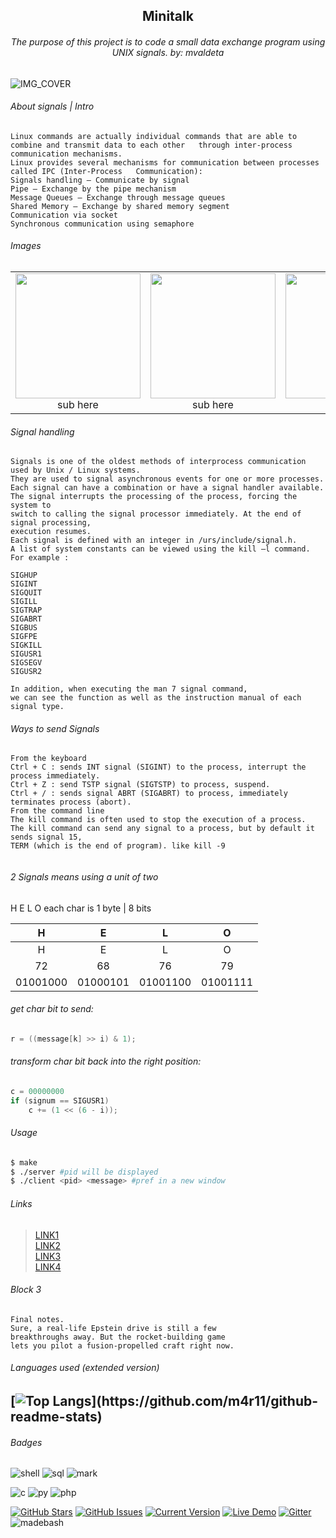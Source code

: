 <h2 align="center">
Minitalk

</h2>
<h6 align="center">
The purpose of this project is to code a small data exchange program using  
UNIX signals.  
by: mvaldeta  
</h6>

<h2>
</h2>

![IMG_COVER](https://64.media.tumblr.com/71a7f8f06087fc9d1ab8514122913cce/405d958ed3eacd98-da/s1280x1920/b3feb5675935dbd8edaf88cdf73f3596fe7a658b.jpg)

###### About signals | Intro

```
Linux commands are actually individual commands that are able to combine and transmit data to each other   through inter-process communication mechanisms.  
Linux provides several mechanisms for communication between processes called IPC (Inter-Process   Communication):  
Signals handling – Communicate by signal  
Pipe – Exchange by the pipe mechanism  
Message Queues – Exchange through message queues  
Shared Memory – Exchange by shared memory segment  
Communication via socket  
Synchronous communication using semaphore  

```

###### Images

| | | |
|:-------------------------:|:-------------------------:|:-------------------------:|
|<img src="https://64.media.tumblr.com/c5b04f340576ce5859ac69e6401450e3/6dab6b5c26e26f6c-30/s1280x1920/4b3d1abd358d41def4dbfb5b8d5ae40254d0cc88.jpg" width="200"> sub here|<img src="https://64.media.tumblr.com/33dbe83c6197a3cd6ad4310a0a5486bd/2176a82ead6fd58d-91/s1280x1920/beee5984a9e174ca46131c6196b61cc562744bb4.jpg" width="200"> sub here|<img src="https://64.media.tumblr.com/8da44fb8814ac1482f4a909f99f8ca41/2176a82ead6fd58d-89/s1280x1920/a16611cf91e0ba0ab41823313ff41dc4eb0cf3da.jpg" width="200"> sub here|<img src="https://64.media.tumblr.com/30b98071c89271d8b2de5f8caeb60885/27d8b878f7373bc3-45/s1280x1920/33724b1b0f3bf754bcb9b1613026e853d6c09be1.jpg" width="300"> sub here|

###### Signal handling 

```
Signals is one of the oldest methods of interprocess communication used by Unix / Linux systems.  
They are used to signal asynchronous events for one or more processes.  
Each signal can have a combination or have a signal handler available.  
The signal interrupts the processing of the process, forcing the system to  
switch to calling the signal processor immediately. At the end of signal processing,  
execution resumes.
Each signal is defined with an integer in /urs/include/signal.h.  
A list of system constants can be viewed using the kill –l command. For example :  
  
SIGHUP  
SIGINT  
SIGQUIT  
SIGILL  
SIGTRAP    
SIGABRT  
SIGBUS  
SIGFPE  
SIGKILL  
SIGUSR1    
SIGSEGV  
SIGUSR2   
  
In addition, when executing the man 7 signal command,  
we can see the function as well as the instruction manual of each signal type.    
```

###### Ways to send Signals 

```
From the keyboard
Ctrl + C : sends INT signal (SIGINT) to the process, interrupt the process immediately.  
Ctrl + Z : send TSTP signal (SIGTSTP) to process, suspend.  
Ctrl + / : sends signal ABRT (SIGABRT) to process, immediately terminates process (abort).  
From the command line  
The kill command is often used to stop the execution of a process.  
The kill command can send any signal to a process, but by default it sends signal 15,  
TERM (which is the end of program). like kill -9  
 
```

###### 2 Signals means using a unit of two
H E L O
each char is 1 byte | 8 bits

| H | E | L | O |
|:-------------------------:|:-------------------------:|:-------------------------:|:-------------------------:|
|H | E | L | O | 
|72 | 68 | 76 | 79 | 
| 01001000 | 01000101 | 01001100 | 01001111 |

###### get char bit to send: 

```c 
r = ((message[k] >> i) & 1);
```

###### transform char bit back into the right position: 

```c 
c = 00000000
if (signum == SIGUSR1)
	c += (1 << (6 - i));
```
###### Usage

```bash
$ make 
$ ./server #pid will be displayed
$ ./client <pid> <message> #pref in a new window
```

###### Links 

>[LINK1](https://)  
>[LINK2](https://)  
>[LINK3](https://)  
>[LINK4](https://)  

###### Block 3 

```
Final notes. 
Sure, a real-life Epstein drive is still a few  
breakthroughs away. But the rocket-building game  
lets you pilot a fusion-propelled craft right now.
```
###### Languages used (extended version)
[![Top Langs](https://github-readme-stats.vercel.app/api/top-langs/?username=m4r11&langs_count=8&layout=compact&theme=dark&align="center")](https://github.com/m4r11/github-readme-stats)
---  

###### Badges
![shell](https://img.shields.io/badge/Shell_Script-121011?style=for-the-badge&logo=gnu-bash&logoColor=white)
![sql](https://img.shields.io/badge/MySQL-00000F?style=for-the-badge&logo=mysql&logoColor=white)
![mark](https://img.shields.io/badge/Markdown-000000?style=for-the-badge&logo=markdown&logoColor=white)

![c](https://img.shields.io/badge/C-00599C?style=for-the-badge&logo=c&logoColor=white)
![py](https://img.shields.io/badge/Python-14354C?style=for-the-badge&logo=python&logoColor=white)
![php](https://img.shields.io/badge/PHP-777BB4?style=for-the-badge&logo=php&logoColor=white)

[![GitHub Stars](https://img.shields.io/github/stars/IgorAntun/node-chat.svg)](https://github.com/m4r11/Template-Project)
[![GitHub Issues](https://img.shields.io/github/issues/IgorAntun/node-chat.svg)](https://github.com/m4r11/Template-Project/issues)
[![Current Version](https://img.shields.io/badge/version-1.0.7-green.svg)](https://github.com/m4r11/Template-Project)
[![Live Demo](https://img.shields.io/badge/demo-online-green.svg)](https://github.com/m4r11/Template-Project)
[![Gitter](https://badges.gitter.im/Join%20Chat.svg)](https://github.com/m4r11/Template-Project?utm_source=badge&utm_medium=badge&utm_campaign=pr-badge)
![madebash](https://img.shields.io/badge/Made%20with-Bash-1f425f.svg)
